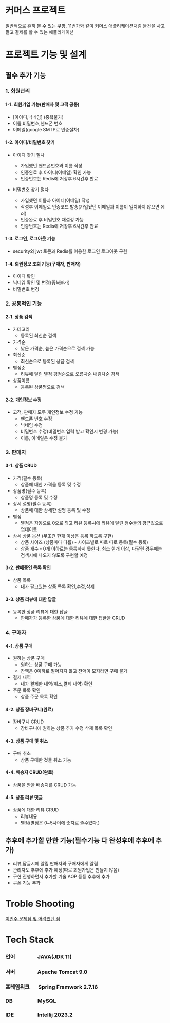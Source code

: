 # 커머스 프로젝트

일반적으로 흔히 볼 수 있는 쿠팡, 11번가와 같이 커머스 애플리케이션처럼 물건을 사고 팔고 결제를 할 수 있는 애플리케이션

# 프로젝트 기능 및 설계

## 필수 추가 기능

### 1. 회원관리

#### 1-1. 회원가입 기능(판매자 및 고객 공통)

- [아이디,닉네임] (중복불가)
- 이름,비밀번호,핸드폰 번호
- 이메일(google SMTP로 인증절차)

#### 1-2. 아이디/비밀번호 찾기

- 아이디 찾기 절차
    - 가입했던 핸드폰번호와 이름 작성
    - 인증완료 후 아이디(이메일) 확인 가능
    - 인증번호는 Redis에 저장후 6시간후 만료

- 비밀번호 찾기 절차
    - 가입했던 이름과 아이디(이메일) 작성
    - 작성후 이메일로 인증코드 발송(가입됬던 이메일과 이름이 일치하지 않으면 에러)
    - 인증완료 후 비밀번호 재설정 가능
    - 인증번호는 Redis에 저장후 6시간후 만료

#### 1-3. 로그인, 로그아웃 기능

- security와 jwt 토큰과 Redis를 이용한 로그인 로그아웃 구현

#### 1-4. 회원정보 조회 기능(구매자, 판매자)

- 아이디 확인
- 닉네임 확인 및 변경(중복불가)
- 비밀번호 변경

### 2. 공통적인 기능

#### 2-1. 상품 검색
- 카테고리
    -  등록된 최신순 검색
- 가격순
    - 낮은 가격순, 높은 가격순으로 검색 가능
- 최신순
    - 최신순으로 등록된 상품 검색
- 별점순
    - 리뷰에 달린 별점 평점순으로 오름차순 내림차순 검색
- 상품이름
    - 등록된 상품명으로 검색

#### 2-2. 개인정보 수정

- 고객, 판매자 모두 개인정보 수정 가능
    - 핸드폰 번호 수정
    - 닉네임 수정
    - 비밀번호 수정(비밀번호 입력 받고 확인시 변경 가능)
    - 이름, 이메일은 수정 불가

### 3. 판매자

#### 3-1. 상품 CRUD

- 가격(필수 등록)
    - 상품에 대한 가격을 등록 및 수정
- 상품명(필수 등록)
    - 상품명 등록 및 수정
- 상세 설명(필수 등록)
    - 상품에 대한 상세한 설명 등록 및 수정
- 별점
    - 별점은 자동으로 0으로 되고 리뷰 등록시에 리뷰에 달린 점수들의 평균값으로 업데이트
- 상세 상품 옵션 (무조건 한개 이상은 등록 하도록 구현)
    - 상품 사이즈 (상품마다 다름) - 사이즈별로 따로 따로 등록(필수 등록)
    - 상품 개수 - 0개 이하로는 등록하지 못한다. 최소 한개 이상, 다팔린 경우에는 검색시에 나오지 않도록 구현할 예정

#### 3-2. 판매중인 목록 확인

- 상품 목록
    - 내가 팔고있는 상품 목록 확인,수정,삭제

#### 3-3. 상품 리뷰에 대한 답글

- 등록한 상품 리뷰에 대한 답글
    - 판매자가 등록한 상품에 대한 리뷰에 대한 답글을 CRUD

### 4. 구매자

#### 4-1. 상품 구매

- 원하는 상품 구매
    - 원하는 상품 구매 가능
    - 잔액은 0이하로 떨어지지 않고 잔액이 모자라면 구매 불가
- 결제 내역
    - 내가 결제한 내역(취소,결제 내역) 확인
- 주문 목록 확인
    - 상품 주문 목록 확인

#### 4-2. 상품 장바구니(완료)

- 장바구니 CRUD
    - 장바구니에 원하는 상품 추가 수정 삭제 목록 확인

#### 4-3. 상품 구매 및 취소

- 구매 취소
    - 상품 구매한 것들 취소 가능

#### 4-4. 배송지 CRUD(완료)

- 상품을 받을 배송지를 CRUD 가능

#### 4-5. 상품 리뷰 댓글

- 상품에 대한 리뷰 CRUD
    - 리뷰내용
    - 별점(별점은 0~5사이에 숫자로 줄수있다.)

## 추후에 추가할 만한 기능(필수기능 다 완성후에 추후에 추가)

- 리뷰,답글시에 알림 판매자와 구매자에게 알림
- 관리자도 추후에 추가 예정(따로 회원가입은 만들지 않음)
- 구현 진행하면서 추가할 기술 AOP 등등 추후에 추가
- 쿠폰 기능 추가

# Troble Shooting

[이번주 문제점 및 어려웠던 점](doc%2FTROUBLE_SHOOTING.md)

# Tech Stack

### 언어 &nbsp;&nbsp;&nbsp;&nbsp;&nbsp;&nbsp;&nbsp;&nbsp;&nbsp;&nbsp;&nbsp;&nbsp;&nbsp;&nbsp;&nbsp;&nbsp;&nbsp;JAVA(JDK 11)

### 서버 &nbsp;&nbsp;&nbsp;&nbsp;&nbsp;&nbsp;&nbsp;&nbsp;&nbsp;&nbsp;&nbsp;&nbsp;&nbsp;&nbsp;&nbsp;&nbsp; Apache Tomcat 9.0

### 프레임워크 &nbsp;&nbsp;&nbsp;&nbsp;&nbsp;&nbsp;Spring Framwork 2.7.16

### DB &nbsp;&nbsp;&nbsp;&nbsp;&nbsp;&nbsp;&nbsp;&nbsp;&nbsp;&nbsp;&nbsp;&nbsp;&nbsp;&nbsp;&nbsp;&nbsp;&nbsp;&nbsp;&nbsp;MySQL

### IDE &nbsp;&nbsp;&nbsp;&nbsp;&nbsp;&nbsp;&nbsp;&nbsp;&nbsp;&nbsp;&nbsp;&nbsp;&nbsp;&nbsp;&nbsp;&nbsp;&nbsp;&nbsp;Intellij 2023.2
